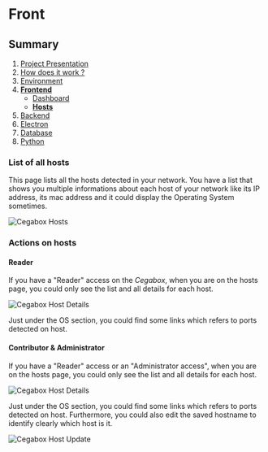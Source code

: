# Front

## Summary

1. [Project Presentation](project.html)
2. [How does it work ?](working.html)
3. [Environment](env.html)
4. [**Frontend**](front.html)
   * [Dashboard](front.html)
   * [**Hosts**](hosts.html)
5. [Backend](back.html)
6. [Electron](electron.html)
7. [Database](database.html)
8. [Python](python.html)

### List of all hosts

This page lists all the hosts detected in your network. You have a list that shows you multiple informations about each host of your network like its IP address, its mac address and it could display the Operating System sometimes.

![Cegabox Hosts](https://cebago.github.io/Cegabox/img/cegabox-hosts.png)

### Actions on hosts

#### Reader

If you have a "Reader" access on the *Cegabox*, when you are on the hosts page, you could only see the list and all details for each host.

![Cegabox Host Details](https://cebago.github.io/Cegabox/img/cegabox-host-details.png)

Just under the OS section, you could find some links which refers to ports detected on host.

#### Contributor & Administrator

If you have a "Reader" access or an "Administrator access", when you are on the hosts page, you could only see the list and all details for each host.

![Cegabox Host Details](https://cebago.github.io/Cegabox/img/cegabox-host-details.png)

Just under the OS section, you could find some links which refers to ports detected on host.
Furthermore, you could also edit the saved hostname to identify clearly which host is it.

![Cegabox Host Update](https://cebago.github.io/Cegabox/img/cegabox-host-update.png)
